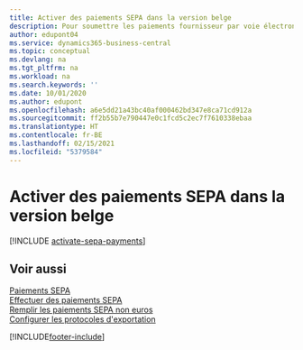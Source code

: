 ```yaml
---
title: Activer des paiements SEPA dans la version belge
description: Pour soumettre les paiements fournisseur par voie électronique au format de paiement Single Euro Payments Area (SEPA) ISO 20022, vous devez configurer des conditions préalables pour l'activation des paiements SEPA.
author: edupont04
ms.service: dynamics365-business-central
ms.topic: conceptual
ms.devlang: na
ms.tgt_pltfrm: na
ms.workload: na
ms.search.keywords: ''
ms.date: 10/01/2020
ms.author: edupont
ms.openlocfilehash: a6e5dd21a43bc40af000462bd347e8ca71cd912a
ms.sourcegitcommit: ff2b55b7e790447e0c1fcd5c2ec7f7610338ebaa
ms.translationtype: HT
ms.contentlocale: fr-BE
ms.lasthandoff: 02/15/2021
ms.locfileid: "5379584"
---
```

# <a name="activate-sepa-payments-in-the-belgian-version"></a>Activer des paiements SEPA dans la version belge

[!INCLUDE [activate-sepa-payments](../includes/BENL/activate-sepa-payments.md)]

## <a name="see-also"></a>Voir aussi  

[Paiements SEPA](sepa-payments.md)  
[Effectuer des paiements SEPA](how-to-file-sepa-payments.md)  
[Remplir les paiements SEPA non euros](how-to-file-non-euro-sepa-payments.md)  
[Configurer les protocoles d'exportation](how-to-set-up-export-protocols.md)  


[!INCLUDE[footer-include](../../includes/footer-banner.md)]